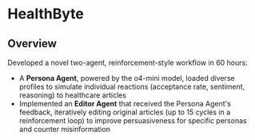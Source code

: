 # HealthByte

## Overview
Developed a novel two-agent, reinforcement-style workflow in 60 hours:

- A **Persona Agent**, powered by the o4-mini model, loaded diverse profiles to simulate individual reactions (acceptance rate, sentiment, reasoning) to healthcare articles
- Implemented an **Editor Agent** that received the Persona Agent's feedback, iteratively editing original articles (up to 15 cycles in a reinforcement loop) to improve persuasiveness for specific personas and counter misinformation 